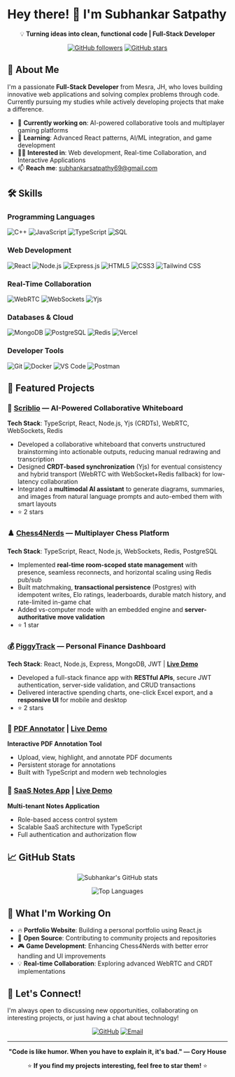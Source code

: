 # Hey there! 👋 I'm Subhankar Satpathy

<div align="center">
  
💡 **Turning ideas into clean, functional code | Full-Stack Developer**

[![GitHub followers](https://img.shields.io/github/followers/suwubh?label=Follow&style=social)](https://github.com/suwubh)
[![GitHub stars](https://img.shields.io/github/stars/suwubh?label=Stars&style=social)](https://github.com/suwubh)

</div>

## 🚀 About Me

I'm a passionate **Full-Stack Developer** from Mesra, JH, who loves building innovative web applications and solving complex problems through code. Currently pursuing my studies while actively developing projects that make a difference.

- 🔭 **Currently working on**: AI-powered collaborative tools and multiplayer gaming platforms
- 🌱 **Learning**: Advanced React patterns, AI/ML integration, and game development
- 👨‍💻 **Interested in**: Web development, Real-time Collaboration, and Interactive Applications
- 📫 **Reach me**: [subhankarsatpathy69@gmail.com](mailto:subhankarsatpathy69@gmail.com)

## 🛠️ Skills

### Programming Languages
![C++](https://img.shields.io/badge/-C++-00599C?style=flat-square&logo=cplusplus&logoColor=white)
![JavaScript](https://img.shields.io/badge/-JavaScript-F7DF1E?style=flat-square&logo=javascript&logoColor=black)
![TypeScript](https://img.shields.io/badge/-TypeScript-3178C6?style=flat-square&logo=typescript&logoColor=white)
![SQL](https://img.shields.io/badge/-SQL-4479A1?style=flat-square&logo=postgresql&logoColor=white)

### Web Development
![React](https://img.shields.io/badge/-React-61DAFB?style=flat-square&logo=react&logoColor=black)
![Node.js](https://img.shields.io/badge/-Node.js-339933?style=flat-square&logo=node.js&logoColor=white)
![Express.js](https://img.shields.io/badge/-Express.js-000000?style=flat-square&logo=express&logoColor=white)
![HTML5](https://img.shields.io/badge/-HTML5-E34F26?style=flat-square&logo=html5&logoColor=white)
![CSS3](https://img.shields.io/badge/-CSS3-1572B6?style=flat-square&logo=css3&logoColor=white)
![Tailwind CSS](https://img.shields.io/badge/-Tailwind%20CSS-38B2AC?style=flat-square&logo=tailwind-css&logoColor=white)

### Real-Time Collaboration
![WebRTC](https://img.shields.io/badge/-WebRTC-333333?style=flat-square&logo=webrtc&logoColor=white)
![WebSockets](https://img.shields.io/badge/-WebSockets-010101?style=flat-square&logo=socket.io&logoColor=white)
![Yjs](https://img.shields.io/badge/-Yjs%20(CRDTs)-FF6B6B?style=flat-square&logoColor=white)

### Databases & Cloud
![MongoDB](https://img.shields.io/badge/-MongoDB-47A248?style=flat-square&logo=mongodb&logoColor=white)
![PostgreSQL](https://img.shields.io/badge/-PostgreSQL-336791?style=flat-square&logo=postgresql&logoColor=white)
![Redis](https://img.shields.io/badge/-Redis-DC382D?style=flat-square&logo=redis&logoColor=white)
![Vercel](https://img.shields.io/badge/-Vercel-000000?style=flat-square&logo=vercel&logoColor=white)

### Developer Tools
![Git](https://img.shields.io/badge/-Git-F05032?style=flat-square&logo=git&logoColor=white)
![Docker](https://img.shields.io/badge/-Docker-2496ED?style=flat-square&logo=docker&logoColor=white)
![VS Code](https://img.shields.io/badge/-VS%20Code-007ACC?style=flat-square&logo=visual-studio-code&logoColor=white)
![Postman](https://img.shields.io/badge/-Postman-FF6C37?style=flat-square&logo=postman&logoColor=white)

## 🌟 Featured Projects

### 🎨 [Scriblio](https://github.com/suwubh/Scriblio) — AI-Powered Collaborative Whiteboard
**Tech Stack**: TypeScript, React, Node.js, Yjs (CRDTs), WebRTC, WebSockets, Redis

- Developed a collaborative whiteboard that converts unstructured brainstorming into actionable outputs, reducing manual redrawing and transcription
- Designed **CRDT-based synchronization** (Yjs) for eventual consistency and hybrid transport (WebRTC with WebSocket+Redis fallback) for low-latency collaboration
- Integrated a **multimodal AI assistant** to generate diagrams, summaries, and images from natural language prompts and auto-embed them with smart layouts
- ⭐ 2 stars

### ♟️ [Chess4Nerds](https://github.com/suwubh/Chess4Nerds) — Multiplayer Chess Platform
**Tech Stack**: TypeScript, React, Node.js, WebSockets, Redis, PostgreSQL

- Implemented **real-time room-scoped state management** with presence, seamless reconnects, and horizontal scaling using Redis pub/sub
- Built matchmaking, **transactional persistence** (Postgres) with idempotent writes, Elo ratings, leaderboards, durable match history, and rate-limited in-game chat
- Added vs-computer mode with an embedded engine and **server-authoritative move validation**
- ⭐ 1 star

### 💰 [PiggyTrack](https://github.com/suwubh/PiggyTrack) — Personal Finance Dashboard
**Tech Stack**: React, Node.js, Express, MongoDB, JWT | [**Live Demo**](https://piggytrack-vbyp.onrender.com)

- Developed a full-stack finance app with **RESTful APIs**, secure JWT authentication, server-side validation, and CRUD transactions
- Delivered interactive spending charts, one-click Excel export, and a **responsive UI** for mobile and desktop
- ⭐ 2 stars

### 📄 [PDF Annotator](https://github.com/suwubh/Pdf-annotator) | [Live Demo](https://pdf-annotator-orpin.vercel.app)
**Interactive PDF Annotation Tool**
- Upload, view, highlight, and annotate PDF documents
- Persistent storage for annotations
- Built with TypeScript and modern web technologies

### 📝 [SaaS Notes App](https://github.com/suwubh/saas-notes-app) | [Live Demo](https://saas-notes-app-frontend.vercel.app)
**Multi-tenant Notes Application**
- Role-based access control system
- Scalable SaaS architecture with TypeScript
- Full authentication and authorization flow

## 📈 GitHub Stats

<div align="center">

![Subhankar's GitHub stats](https://github-readme-stats.vercel.app/api?username=suwubh&show_icons=true&theme=dark&hide_border=true)

![Top Languages](https://github-readme-stats.vercel.app/api/top-langs/?username=suwubh&layout=compact&theme=dark&hide_border=true&exclude_repo=E-commerce_Analytics,Customer_Churn_Analysis)


</div>

## 🎯 What I'm Working On

- 🔥 **Portfolio Website**: Building a personal portfolio using React.js
- 🚀 **Open Source**: Contributing to community projects and repositories
- 🎮 **Game Development**: Enhancing Chess4Nerds with better error handling and UI improvements
- 💡 **Real-time Collaboration**: Exploring advanced WebRTC and CRDT implementations

## 🤝 Let's Connect!

I'm always open to discussing new opportunities, collaborating on interesting projects, or just having a chat about technology!

<div align="center">

[![GitHub](https://img.shields.io/badge/-GitHub-181717?style=for-the-badge&logo=github&logoColor=white)](https://github.com/suwubh)
[![Email](https://img.shields.io/badge/-Email-D14836?style=for-the-badge&logo=gmail&logoColor=white)](mailto:subhankarsatpathy69@gmail.com)

</div>

---

<div align="center">
  
**"Code is like humor. When you have to explain it, it's bad." — Cory House**

⭐ **If you find my projects interesting, feel free to star them!** ⭐

</div>
